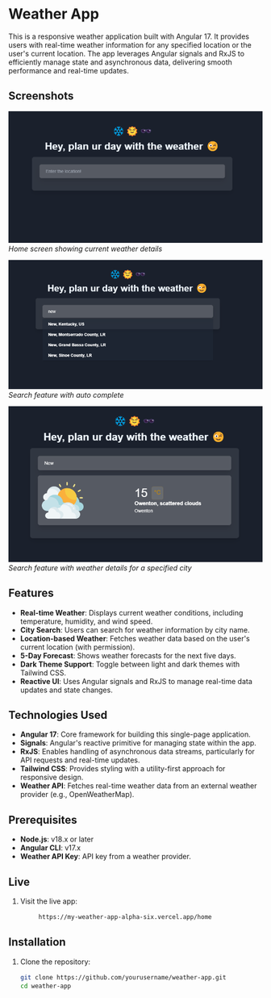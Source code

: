 # Weather App

This is a responsive weather application built with Angular 17. It provides users with real-time weather information for any specified location or the user's current location. The app leverages Angular signals and RxJS to efficiently manage state and asynchronous data, delivering smooth performance and real-time updates.

## Screenshots

![Home Screen](./src/assets/screenshots/a.png)
*Home screen showing current weather details*

![Search Feature](./src/assets/screenshots/b.png)
*Search feature with auto complete*

![Weather Details](./src/assets/screenshots/c.png)
*Search feature with weather details for a specified city*

## Features

- **Real-time Weather**: Displays current weather conditions, including temperature, humidity, and wind speed.
- **City Search**: Users can search for weather information by city name.
- **Location-based Weather**: Fetches weather data based on the user's current location (with permission).
- **5-Day Forecast**: Shows weather forecasts for the next five days.
- **Dark Theme Support**: Toggle between light and dark themes with Tailwind CSS.
- **Reactive UI**: Uses Angular signals and RxJS to manage real-time data updates and state changes.

## Technologies Used

- **Angular 17**: Core framework for building this single-page application.
- **Signals**: Angular's reactive primitive for managing state within the app.
- **RxJS**: Enables handling of asynchronous data streams, particularly for API requests and real-time updates.
- **Tailwind CSS**: Provides styling with a utility-first approach for responsive design.
- **Weather API**: Fetches real-time weather data from an external weather provider (e.g., OpenWeatherMap).

## Prerequisites

- **Node.js**: v18.x or later
- **Angular CLI**: v17.x
- **Weather API Key**: API key from a weather provider.

## Live

1. Visit the live app:

   ```bash
        https://my-weather-app-alpha-six.vercel.app/home


## Installation

1. Clone the repository:

   ```bash
   git clone https://github.com/yourusername/weather-app.git
   cd weather-app

